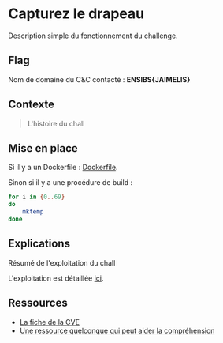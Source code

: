 # Capturez le drapeau

Description simple du fonctionnement du challenge.

## Flag

Nom de domaine du C&C contacté : __ENSIBS{JAIMELIS}__

## Contexte
> L'histoire du chall

## Mise en place

Si il y a un Dockerfile : [Dockerfile](Dockerfile).

Sinon si il y a une procédure de build :
```bash
for i in {0..69}
do
	mktemp
done
```

## Explications

Résumé de l'exploitation du chall

L'exploitation est détaillée [ici](writeup.md).

## Ressources

* [La fiche de la CVE](https://www.youtube.com/watch?v=dQw4w9WgXcQ)
* [Une ressource quelconque qui peut aider la compréhension](https://www.youtube.com/watch?v=dQw4w9WgXcQ)
